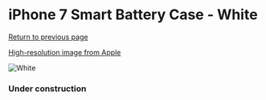 # iPhone 7 Smart Battery Case - White

[Return to previous page](/iphone_7)

[High-resolution image from Apple](https://store.storeimages.cdn-apple.com/8756/as-images.apple.com/is/MN012?wid=4500&hei=4500&fmt=png)

<div style="width: 384px"><img src="/everysource/MN012.png" alt="White"></div>

### Under construction

